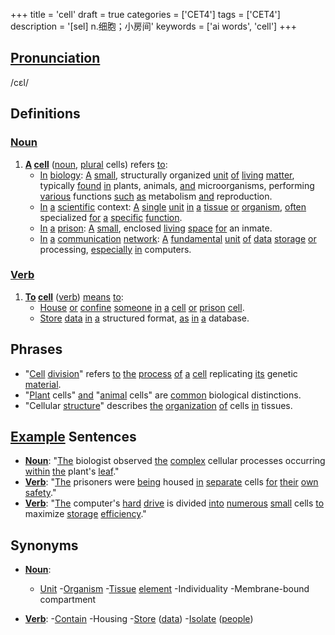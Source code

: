 +++
title = 'cell'
draft = true
categories = ['CET4']
tags = ['CET4']
description = '[sel] n.细胞；小房间'
keywords = ['ai words', 'cell']
+++

## [Pronunciation](/post/pronunciation/)
/cɛl/

## Definitions
### [Noun](/post/noun/)
1. **[A](/post/a/) [cell](/post/cell/)** ([noun](/post/noun/), [plural](/post/plural/) cells) refers [to](/post/to/):
   - [In](/post/in/) [biology](/post/biology/): [A](/post/a/) [small](/post/small/), structurally organized [unit](/post/unit/) [of](/post/of/) [living](/post/living/) [matter](/post/matter/), typically [found](/post/found/) [in](/post/in/) plants, animals, [and](/post/and/) microorganisms, performing [various](/post/various/) functions [such](/post/such/) [as](/post/as/) metabolism [and](/post/and/) reproduction.
   - [In](/post/in/) [a](/post/a/) [scientific](/post/scientific/) context: [A](/post/a/) [single](/post/single/) [unit](/post/unit/) [in](/post/in/) [a](/post/a/) [tissue](/post/tissue/) [or](/post/or/) [organism](/post/organism/), [often](/post/often/) specialized [for](/post/for/) [a](/post/a/) [specific](/post/specific/) [function](/post/function/).
   - [In](/post/in/) [a](/post/a/) [prison](/post/prison/): [A](/post/a/) [small](/post/small/), enclosed [living](/post/living/) [space](/post/space/) [for](/post/for/) an inmate.
   - [In](/post/in/) [a](/post/a/) [communication](/post/communication/) [network](/post/network/): [A](/post/a/) [fundamental](/post/fundamental/) [unit](/post/unit/) [of](/post/of/) [data](/post/data/) [storage](/post/storage/) [or](/post/or/) processing, [especially](/post/especially/) [in](/post/in/) computers.

### [Verb](/post/verb/)
1. **[To](/post/to/) [cell](/post/cell/)** ([verb](/post/verb/)) [means](/post/means/) [to](/post/to/):
   - [House](/post/house/) [or](/post/or/) [confine](/post/confine/) [someone](/post/someone/) [in](/post/in/) [a](/post/a/) [cell](/post/cell/) [or](/post/or/) [prison](/post/prison/) [cell](/post/cell/).
   - [Store](/post/store/) [data](/post/data/) [in](/post/in/) [a](/post/a/) structured format, [as](/post/as/) [in](/post/in/) [a](/post/a/) database.

## Phrases
- "[Cell](/post/cell/) [division](/post/division/)" refers [to](/post/to/) [the](/post/the/) [process](/post/process/) [of](/post/of/) [a](/post/a/) [cell](/post/cell/) replicating [its](/post/its/) genetic [material](/post/material/).
- "[Plant](/post/plant/) cells" [and](/post/and/) "[animal](/post/animal/) cells" are [common](/post/common/) biological distinctions.
- "Cellular [structure](/post/structure/)" describes [the](/post/the/) [organization](/post/organization/) [of](/post/of/) cells [in](/post/in/) tissues.

## [Example](/post/example/) Sentences
- **[Noun](/post/noun/)**: "[The](/post/the/) biologist observed [the](/post/the/) [complex](/post/complex/) cellular processes occurring [within](/post/within/) [the](/post/the/) plant's [leaf](/post/leaf/)."
- **[Verb](/post/verb/)**: "[The](/post/the/) prisoners were [being](/post/being/) housed [in](/post/in/) [separate](/post/separate/) cells [for](/post/for/) [their](/post/their/) [own](/post/own/) [safety](/post/safety/)."
- **[Verb](/post/verb/)**: "[The](/post/the/) computer's [hard](/post/hard/) [drive](/post/drive/) is divided [into](/post/into/) [numerous](/post/numerous/) [small](/post/small/) cells [to](/post/to/) maximize [storage](/post/storage/) [efficiency](/post/efficiency/)."

## Synonyms
- **[Noun](/post/noun/)**: 
   - [Unit](/post/unit/)
   -[Organism](/post/organism/)
   -[Tissue](/post/tissue/) [element](/post/element/)
   -Individuality
   -Membrane-bound compartment
   
- **[Verb](/post/verb/)**: 
   -[Contain](/post/contain/)
   -Housing
   -[Store](/post/store/) ([data](/post/data/))
   -[Isolate](/post/isolate/) ([people](/post/people/))
